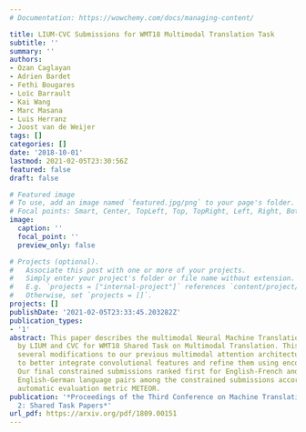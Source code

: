 ```yaml
---
# Documentation: https://wowchemy.com/docs/managing-content/

title: LIUM-CVC Submissions for WMT18 Multimodal Translation Task
subtitle: ''
summary: ''
authors:
- Ozan Caglayan
- Adrien Bardet
- Fethi Bougares
- Loı̈c Barrault
- Kai Wang
- Marc Masana
- Luis Herranz
- Joost van de Weijer
tags: []
categories: []
date: '2018-10-01'
lastmod: 2021-02-05T23:30:56Z
featured: false
draft: false

# Featured image
# To use, add an image named `featured.jpg/png` to your page's folder.
# Focal points: Smart, Center, TopLeft, Top, TopRight, Left, Right, BottomLeft, Bottom, BottomRight.
image:
  caption: ''
  focal_point: ''
  preview_only: false

# Projects (optional).
#   Associate this post with one or more of your projects.
#   Simply enter your project's folder or file name without extension.
#   E.g. `projects = ["internal-project"]` references `content/project/deep-learning/index.md`.
#   Otherwise, set `projects = []`.
projects: []
publishDate: '2021-02-05T23:33:45.203282Z'
publication_types:
- '1'
abstract: This paper describes the multimodal Neural Machine Translation systems developed
  by LIUM and CVC for WMT18 Shared Task on Multimodal Translation. This year we propose
  several modifications to our previous multimodal attention architecture in order
  to better integrate convolutional features and refine them using encoder-side information.
  Our final constrained submissions ranked first for English-French and second for
  English-German language pairs among the constrained submissions according to the
  automatic evaluation metric METEOR.
publication: '*Proceedings of the Third Conference on Machine Translation, Volume
  2: Shared Task Papers*'
url_pdf: https://arxiv.org/pdf/1809.00151
---
```

